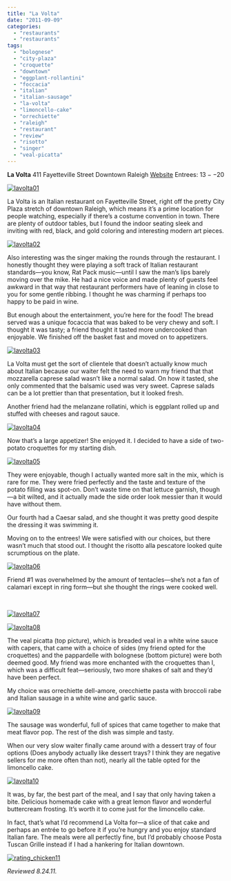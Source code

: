 ```yaml
---
title: "La Volta"
date: "2011-09-09"
categories: 
  - "restaurants"
  - "restaurants"
tags: 
  - "bolognese"
  - "city-plaza"
  - "croquette"
  - "downtown"
  - "eggplant-rollantini"
  - "foccacia"
  - "italian"
  - "italian-sausage"
  - "la-volta"
  - "limoncello-cake"
  - "orrechiette"
  - "raleigh"
  - "restaurant"
  - "review"
  - "risotto"
  - "singer"
  - "veal-picatta"
---
```


**La Volta** 411 Fayetteville Street Downtown Raleigh [Website](http://lavoltarestaurant.com/) Entrees: $13--$20

[![](http://s3.amazonaws.com/thegourmez-wpmedia/2011/09/lavolta01.jpg "lavolta01")](http://s3.amazonaws.com/thegourmez-wpmedia/2011/09/lavolta01.jpg)

La Volta is an Italian restaurant on Fayetteville Street, right off the pretty City Plaza stretch of downtown Raleigh, which means it’s a prime location for people watching, especially if there’s a costume convention in town. There are plenty of outdoor tables, but I found the indoor seating sleek and inviting with red, black, and gold coloring and interesting modern art pieces.

[![](http://s3.amazonaws.com/thegourmez-wpmedia/2011/09/lavolta02.jpg "lavolta02")](http://s3.amazonaws.com/thegourmez-wpmedia/2011/09/lavolta02.jpg)

Also interesting was the singer making the rounds through the restaurant. I honestly thought they were playing a soft track of Italian restaurant standards—you know, Rat Pack music—until I saw the man’s lips barely moving over the mike. He had a nice voice and made plenty of guests feel awkward in that way that restaurant performers have of leaning in close to you for some gentle ribbing. I thought he was charming if perhaps too happy to be paid in wine.

But enough about the entertainment, you’re here for the food! The bread served was a unique focaccia that was baked to be very chewy and soft. I thought it was tasty; a friend thought it tasted more undercooked than enjoyable. We finished off the basket fast and moved on to appetizers.

[![](http://s3.amazonaws.com/thegourmez-wpmedia/2011/09/lavolta03.jpg "lavolta03")](http://s3.amazonaws.com/thegourmez-wpmedia/2011/09/lavolta03.jpg)

La Volta must get the sort of clientele that doesn’t actually know much about Italian because our waiter felt the need to warn my friend that that mozzarella caprese salad wasn’t like a normal salad. On how it tasted, she only commented that the balsamic used was very sweet. Caprese salads can be a lot prettier than that presentation, but it looked fresh.

Another friend had the melanzane rollatini, which is eggplant rolled up and stuffed with cheeses and ragout sauce.

[![](http://s3.amazonaws.com/thegourmez-wpmedia/2011/09/lavolta04.jpg "lavolta04")](http://s3.amazonaws.com/thegourmez-wpmedia/2011/09/lavolta04.jpg)

Now that’s a large appetizer! She enjoyed it. I decided to have a side of two-potato croquettes for my starting dish.

[![](http://s3.amazonaws.com/thegourmez-wpmedia/2011/09/lavolta05.jpg "lavolta05")](http://s3.amazonaws.com/thegourmez-wpmedia/2011/09/lavolta05.jpg)

They were enjoyable, though I actually wanted more salt in the mix, which is rare for me. They were fried perfectly and the taste and texture of the potato filling was spot-on. Don’t waste time on that lettuce garnish, though—a bit wilted, and it actually made the side order look messier than it would have without them.

Our fourth had a Caesar salad, and she thought it was pretty good despite the dressing it was swimming it.

Moving on to the entrees! We were satisfied with our choices, but there wasn’t much that stood out. I thought the risotto alla pescatore looked quite scrumptious on the plate.

[![](http://s3.amazonaws.com/thegourmez-wpmedia/2011/09/lavolta06.jpg "lavolta06")](http://s3.amazonaws.com/thegourmez-wpmedia/2011/09/lavolta06.jpg)

Friend #1 was overwhelmed by the amount of tentacles—she’s not a fan of calamari except in ring form—but she thought the rings were cooked well.

 

[![](http://s3.amazonaws.com/thegourmez-wpmedia/2011/09/lavolta07.jpg "lavolta07")](http://s3.amazonaws.com/thegourmez-wpmedia/2011/09/lavolta07.jpg)

[![](http://s3.amazonaws.com/thegourmez-wpmedia/2011/09/lavolta08.jpg "lavolta08")](http://s3.amazonaws.com/thegourmez-wpmedia/2011/09/lavolta08.jpg)

The veal picatta (top picture), which is breaded veal in a white wine sauce with capers, that came with a choice of sides (my friend opted for the croquettes) and the pappardelle with bolognese (bottom picture) were both deemed good. My friend was more enchanted with the croquettes than I, which was a difficult feat—seriously, two more shakes of salt and they’d have been perfect.

My choice was orrechiette dell-amore, orecchiette pasta with broccoli rabe and Italian sausage in a white wine and garlic sauce.

[![](http://s3.amazonaws.com/thegourmez-wpmedia/2011/09/lavolta09.jpg "lavolta09")](http://s3.amazonaws.com/thegourmez-wpmedia/2011/09/lavolta09.jpg)

The sausage was wonderful, full of spices that came together to make that meat flavor pop. The rest of the dish was simple and tasty.

When our very slow waiter finally came around with a dessert tray of four options (Does anybody actually like dessert trays? I think they are negative sellers for me more often than not), nearly all the table opted for the limoncello cake.

[![](http://s3.amazonaws.com/thegourmez-wpmedia/2011/09/lavolta10.jpg "lavolta10")](http://s3.amazonaws.com/thegourmez-wpmedia/2011/09/lavolta10.jpg)

It was, by far, the best part of the meal, and I say that only having taken a bite. Delicious homemade cake with a great lemon flavor and wonderful buttercream frosting. It’s worth it to come just for the limoncello cake.

In fact, that’s what I’d recommend La Volta for—a slice of that cake and perhaps an entrée to go before it if you’re hungry and you enjoy standard Italian fare. The meals were all perfectly fine, but I’d probably choose Posta Tuscan Grille instead if I had a hankering for Italian downtown.

[![](http://s3.amazonaws.com/thegourmez-wpmedia/2009/02/rating_chicken11.gif "rating_chicken11")](http://s3.amazonaws.com/thegourmez-wpmedia/2009/02/rating_chicken11.gif)

_Reviewed 8.24.11._
